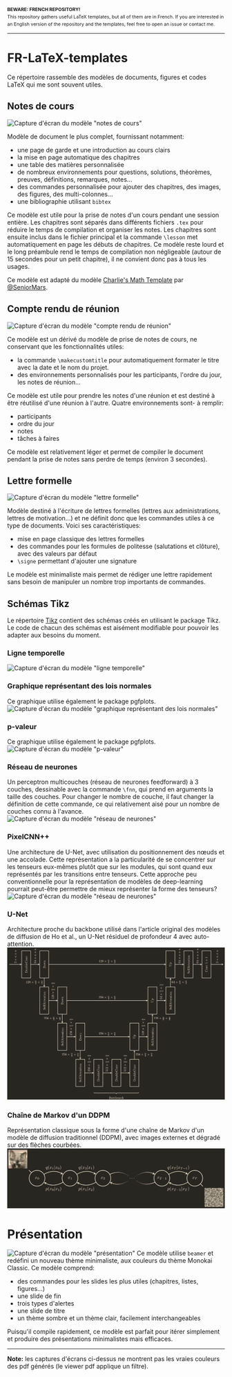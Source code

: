 <span style="font-size:8pt">
    <b>BEWARE: FRENCH REPOSITORY!</b> <br>
    This repository gathers useful LaTeX templates, but all of them are in French. If you are interested in an English version of the repository and the templates, feel free to open an issue or contact me.
</span>

---

# FR-LaTeX-templates
Ce répertoire rassemble des modèles de documents, figures et codes LaTeX qui me sont souvent utiles.

## Notes de cours

![Capture d'écran du modèle "notes de cours"](./images/notes_de_cours.png)

Modèle de document le plus complet, fournissant notamment:
- une page de garde et une introduction au cours clairs
- la mise en page automatique des chapitres
- une table des matières personnalisée
- de nombreux environnements pour questions, solutions, théorèmes, preuves, définitions, remarques, notes...
- des commandes personnalisée pour ajouter des chapitres, des images, des figures, des multi-colonnes...
- une bibliographie utilisant `bibtex`

Ce modèle est utile pour la prise de notes d'un cours pendant une session entière. Les chapitres sont séparés dans différents fichiers `.tex` pour réduire le temps de compilation et organiser les notes. Les chapitres sont ensuite inclus dans le fichier principal et la commande `\lesson` met automatiquement en page les débuts de chapitres.
Ce modèle reste lourd et le long préambule rend le temps de compilation non négligeable (autour de 15 secondes pour un petit chapitre), il ne convient donc pas à tous les usages.

Ce modèle est adapté du modèle [Charlie's Math Template](https://github.com/SeniorMars/dotfiles/tree/5b39b3ef545fa41361dfe64a2cbc03d8411a808f/latex_template) par [@SeniorMars](https://github.com/SeniorMars/).

## Compte rendu de réunion

![Capture d'écran du modèle "compte rendu de réunion"](./images/compte_rendu_de_reunion.png)

Ce modèle est un dérivé du modèle de prise de notes de cours, ne conservant que les fonctionnalités utiles:
- la commande `\makecustomtitle` pour automatiquement formater le titre avec la date et le nom du projet.
- des environnements personnalisés pour les participants, l'ordre du jour, les notes de réunion...

Ce modèle est utile pour prendre les notes d'une réunion et est destiné à être réutilisé d'une réunion à l'autre.
Quatre environnements sont- à remplir:
- participants
- ordre du jour
- notes
- tâches à faires

Ce modèle est relativement léger et permet de compiler le document pendant la prise de notes sans perdre de temps (environ 3 secondes).

## Lettre formelle

![Capture d'écran du modèle "lettre formelle"](./images/lettre_formelle.png)

Modèle destiné à l'écriture de lettres formelles (lettres aux administrations, lettres de motivation...) et ne définit donc que les commandes utiles à ce type de documents. Voici ses caractéristiques:
- mise en page classique des lettres formelles
- des commandes pour les formules de politesse (salutations et clôture), avec des valeurs par défaut
- `\signe` permettant d'ajouter une signature

Le modèle est minimaliste mais permet de rédiger une lettre rapidement sans besoin de manipuler un nombre trop importants de commandes.

## Schémas Tikz
Le répertoire [Tikz](./Tikz/) contient des schémas créés en utilisant le package Tikz. Le code de chacun des schémas est aisément modifiable pour pouvoir les adapter aux besoins du moment.

### Ligne temporelle
![Capture d'écran du modèle "ligne temporelle"](./images/ligne_temporelle.png)

### Graphique représentant des lois normales
Ce graphique utilise également le package pgfplots.
![Capture d'écran du modèle "graphique représentant des lois normales"](./images/graphique_normales.png)

### p-valeur
Ce graphique utilise également le package pgfplots.
![Capture d'écran du modèle "p-valeur"](./images/p-valeur.png)

### Réseau de neurones
Un perceptron multicouches (réseau de neurones feedforward) à 3 couches, dessinable avec la commande `\fnn`, qui prend en arguments la taille des couches. Pour changer le nombre de couche, il faut changer la définition de cette commande, ce qui relativement aisé pour un nombre de couches connu à l'avance.
![Capture d'écran du modèle "réseau de neurones"](./images/fnn.png)

### PixelCNN++
Une architecture de U-Net, avec utilisation du positionnement des nœuds et une accolade. Cette représentation a la particularité de se concentrer sur les tenseurs eux-mêmes plutôt que sur les modules, qui sont quand eux représentés par les transitions entre tenseurs.
Cette approche peu conventionnelle pour la représentation de modèles de deep-learning pourrait peut-être permettre de mieux représenter la forme des tenseurs?
![Capture d'écran du modèle "réseau de neurones"](./images/pixelcnn.png)

### U-Net
Architecture proche du backbone utilisé dans l'article original des modèles de diffusion de Ho et al., un U-Net résiduel de profondeur 4 avec auto-attention.
![Capture d'écran du modèle "U-Net"](./images/unet.png)

### Chaîne de Markov d'un DDPM
Représentation classique sous la forme d'une chaîne de Markov d'un modèle de diffusion traditionnel (DDPM), avec images externes et dégradé sur des flèches courbées.
![Capture d'écran du modèle "Chaîne de Markov DDPM"](./images/chaine_markov_ddpm.png)

# Présentation
![Capture d'écran du modèle "présentation"](./images/presentation.png)
Ce modèle utilise `beamer` et redéfini un nouveau thème minimaliste, aux couleurs du thème Monokai Classic. Ce modèle comprend:
- des commandes pour les slides les plus utiles (chapitres, listes, figures...)
- une slide de fin
- trois types d'alertes
- une slide de titre
- un thème sombre et un thème clair, facilement interchangeables

Puisqu'il compile rapidement, ce modèle est parfait pour itérer simplement et produire des présentations minimalistes mais efficaces.

---
**Note:** les captures d'écrans ci-dessus ne montrent pas les vraies couleurs des pdf générés (le viewer pdf applique un filtre).